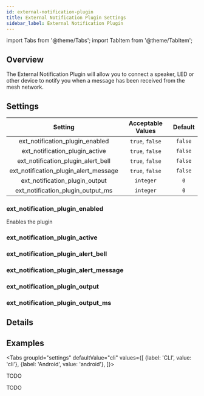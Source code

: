 ```yaml
---
id: external-notification-plugin
title: External Notification Plugin Settings
sidebar_label: External Notification Plugin
---
```

import Tabs from '@theme/Tabs';
import TabItem from '@theme/TabItem';


## Overview

The External Notification Plugin will allow you to connect a speaker, LED or other device to notify you when a message has been received from the mesh network.

## Settings

| Setting | Acceptable Values | Default |
| :-----: | :---------------: | :-----: |
| ext_notification_plugin_enabled | `true`, `false` | `false` |
| ext_notification_plugin_active | `true`, `false` | `false` |
| ext_notification_plugin_alert_bell | `true`, `false` | `false` |
| ext_notification_plugin_alert_message | `true`, `false` | `false` |
| ext_notification_plugin_output | `integer` | `0` |
| ext_notification_plugin_output_ms | `integer` | `0` |

### ext_notification_plugin_enabled

Enables the plugin

### ext_notification_plugin_active

<!--- TODO --->

### ext_notification_plugin_alert_bell

<!--- TODO --->

### ext_notification_plugin_alert_message

<!--- TODO --->

### ext_notification_plugin_output

<!--- TODO --->

### ext_notification_plugin_output_ms

<!--- TODO --->

## Details

<!--- TODO --->

## Examples

<Tabs
  groupId="settings"
  defaultValue="cli"
  values={[
    {label: 'CLI', value: 'cli'},
    {label: 'Android', value: 'android'},
  ]}>
  <TabItem value="cli">

  TODO

  </TabItem>
  <TabItem value="android">

  TODO

  </TabItem>
</Tabs>

